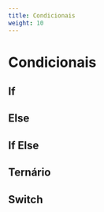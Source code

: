 ```yaml
---
title: Condicionais
weight: 10
---
```


# Condicionais

## If

## Else

## If Else

## Ternário

## Switch